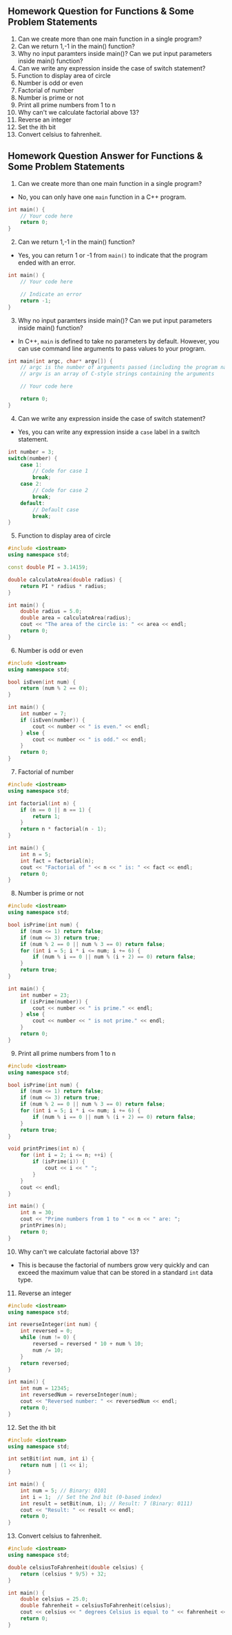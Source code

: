 ## Homework Question for Functions & Some Problem Statements
1) Can we create more than one main function in a single program?
2) Can we return 1,-1 in the main() function?
3) Why no input paramters inside main()? Can we put input parameters inside main() function?
4) Can we write any expression inside the case of switch statement? 
5) Function to display area of circle
6) Number is odd or even
7) Factorial of number
8) Number is prime or not
9) Print all prime numbers from 1 to n
10) Why can't we calculate factorial above 13?
11) Reverse an integer
12) Set the ith bit
13) Convert celsius to fahrenheit.


## Homework Question Answer for Functions & Some Problem Statements

1) Can we create more than one main function in a single program?
- No, you can only have one `main` function in a C++ program.

```cpp
int main() {
    // Your code here
    return 0;
}
```

2) Can we return 1,-1 in the main() function?
- Yes, you can return 1 or -1 from `main()` to indicate that the program ended with an error.

```cpp
int main() {
    // Your code here

    // Indicate an error
    return -1;
}
```

3) Why no input paramters inside main()? Can we put input parameters inside main() function?
- In C++, `main` is defined to take no parameters by default. However, you can use command line arguments to pass values to your program.

```cpp
int main(int argc, char* argv[]) {
    // argc is the number of arguments passed (including the program name)
    // argv is an array of C-style strings containing the arguments

    // Your code here

    return 0;
}
```

4) Can we write any expression inside the case of switch statement?
- Yes, you can write any expression inside a `case` label in a switch statement.

```cpp
int number = 3;
switch(number) {
    case 1:
        // Code for case 1
        break;
    case 2:
        // Code for case 2
        break;
    default:
        // Default case
        break;
}
```

5) Function to display area of circle

```cpp
#include <iostream>
using namespace std;

const double PI = 3.14159;

double calculateArea(double radius) {
    return PI * radius * radius;
}

int main() {
    double radius = 5.0;
    double area = calculateArea(radius);
    cout << "The area of the circle is: " << area << endl;
    return 0;
}
```

6) Number is odd or even

```cpp
#include <iostream>
using namespace std;

bool isEven(int num) {
    return (num % 2 == 0);
}

int main() {
    int number = 7;
    if (isEven(number)) {
        cout << number << " is even." << endl;
    } else {
        cout << number << " is odd." << endl;
    }
    return 0;
}
```

7) Factorial of number

```cpp
#include <iostream>
using namespace std;

int factorial(int n) {
    if (n == 0 || n == 1) {
        return 1;
    }
    return n * factorial(n - 1);
}

int main() {
    int n = 5;
    int fact = factorial(n);
    cout << "Factorial of " << n << " is: " << fact << endl;
    return 0;
}
```

8) Number is prime or not

```cpp
#include <iostream>
using namespace std;

bool isPrime(int num) {
    if (num <= 1) return false;
    if (num <= 3) return true;
    if (num % 2 == 0 || num % 3 == 0) return false;
    for (int i = 5; i * i <= num; i += 6) {
        if (num % i == 0 || num % (i + 2) == 0) return false;
    }
    return true;
}

int main() {
    int number = 23;
    if (isPrime(number)) {
        cout << number << " is prime." << endl;
    } else {
        cout << number << " is not prime." << endl;
    }
    return 0;
}
```

9) Print all prime numbers from 1 to n

```cpp
#include <iostream>
using namespace std;

bool isPrime(int num) {
    if (num <= 1) return false;
    if (num <= 3) return true;
    if (num % 2 == 0 || num % 3 == 0) return false;
    for (int i = 5; i * i <= num; i += 6) {
        if (num % i == 0 || num % (i + 2) == 0) return false;
    }
    return true;
}

void printPrimes(int n) {
    for (int i = 2; i <= n; ++i) {
        if (isPrime(i)) {
            cout << i << " ";
        }
    }
    cout << endl;
}

int main() {
    int n = 30;
    cout << "Prime numbers from 1 to " << n << " are: ";
    printPrimes(n);
    return 0;
}
```

10) Why can't we calculate factorial above 13?
- This is because the factorial of numbers grow very quickly and can exceed the maximum value that can be stored in a standard `int` data type.

11) Reverse an integer

```cpp
#include <iostream>
using namespace std;

int reverseInteger(int num) {
    int reversed = 0;
    while (num != 0) {
        reversed = reversed * 10 + num % 10;
        num /= 10;
    }
    return reversed;
}

int main() {
    int num = 12345;
    int reversedNum = reverseInteger(num);
    cout << "Reversed number: " << reversedNum << endl;
    return 0;
}
```

12) Set the ith bit

```cpp
#include <iostream>
using namespace std;

int setBit(int num, int i) {
    return num | (1 << i);
}

int main() {
    int num = 5; // Binary: 0101
    int i = 1;  // Set the 2nd bit (0-based index)
    int result = setBit(num, i); // Result: 7 (Binary: 0111)
    cout << "Result: " << result << endl;
    return 0;
}
```

13) Convert celsius to fahrenheit.

```cpp
#include <iostream>
using namespace std;

double celsiusToFahrenheit(double celsius) {
    return (celsius * 9/5) + 32;
}

int main() {
    double celsius = 25.0;
    double fahrenheit = celsiusToFahrenheit(celsius);
    cout << celsius << " degrees Celsius is equal to " << fahrenheit << " degrees Fahrenheit." << endl;
    return 0;
}
```
